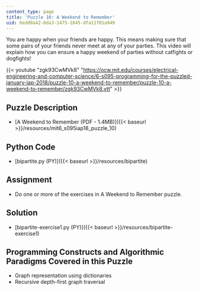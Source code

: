 ```yaml
---
content_type: page
title: 'Puzzle 10: A Weekend to Remember'
uid: 6edd0a42-6da3-1475-1645-dfa11f01a949
---
```


You are happy when your friends are happy. This means making sure that some pairs of your friends never meet at any of your parties. This video will explain how you can ensure a happy weekend of parties without catfights or dogfights!

{{< youtube "zgk93CwMVk8" "https://ocw.mit.edu/courses/electrical-engineering-and-computer-science/6-s095-programming-for-the-puzzled-january-iap-2018/puzzle-10-a-weekend-to-remember/puzzle-10-a-weekend-to-remember/zgk93CwMVk8.vtt" >}}

Puzzle Description
------------------

*   [A Weekend to Remember (PDF - 1.4MB)]({{< baseurl >}}/resources/mit6_s095iap18_puzzle_10)

Python Code
-----------

*   [bipartite.py (PY)]({{< baseurl >}}/resources/bipartite)

Assignment
----------

*   Do one or more of the exercises in A Weekend to Remember puzzle.

Solution
--------

*   [bipartite-exercise1.py (PY)]({{< baseurl >}}/resources/bipartite-exercise1)

Programming Constructs and Algorithmic Paradigms Covered in this Puzzle
-----------------------------------------------------------------------

*   Graph representation using dictionaries
*   Recursive depth-first graph traversal